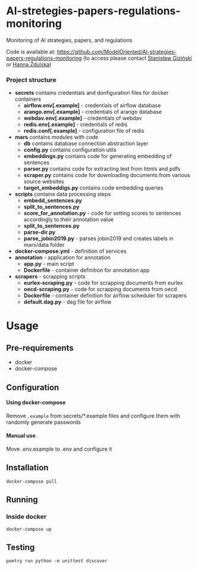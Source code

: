 # AI-stretegies-papers-regulations-monitoring
Monitoring of AI strategies, papers, and regulations

Code is available at: https://github.com/ModelOriented/AI-strategies-papers-regulations-monitoring (to access please contact [Stanisław Giziński](https://github.com/Gizzio) or [Hanna Zdulska](https://github.com/HaZdula))

### Project structure
* **secrets** contains credentials and donfiguration files for docker containers
  * **airflow.env[.example]** - credentials of airflow database
  * **arango.env[.example]** - credentials of arango database
  * **webdav.env[.example]** - credentials of webdav
  * **redis.env[.example]** - credentials of redis
  * **redis.conf[.example]** - configuration file of redis
* **mars** contains modules with code
  * **db** contains database connection abstraction layer
  * **config.py** contains configuration utils
  * **embeddings.py** contains code for generating embedding of sentences
  * **parser.py** contains code for extracting text from htmls and pdfs
  * **scraper.py** contains code for downloading documents from various source websites
  * **target_embeddigs.py** contains code embedding queries
* **scripts** contains data processing steps
  * **embedd_sentences.py**
  * **split_to_sentences.py**
  * **score_for_annotation.py** - code for setting scores to sentences accordingly to their annotation value
  * **split_to_sentences.py**
  * **parse-dir.py**
  * **parse_jobin2019.py** - parses jobin2019 and creates labels in mars/data folder
* **docker-compose.yml** - definition of services
* **annotation** - application for annotation
  * **app.py** - main script
  * **Dockerfile** - container definition for annotation app
* **scrapers** - scrapping scripts
  * **eurlex-scraping.py** - code for scrapping documents from eurlex
  * **oecd-scraping.py** - code for scrapping documents from oecd
  * **Dockerfile** - container definition for airflow scheduler for scrapers
  * **default.dag.py** - dag file for airflow

# Usage
## Pre-requirements
* docker
* docker-compose

## Configuration
#### Using docker-compose
Remove `.example` from secrets/*.example files and configure them with randomly generate passwords
#### Manual use
Move .env.example to .env and configure it

## Installation
`docker-compose pull`

## Running
### Inside docker
`docker-compose up`

## Testing
`poetry run python -m unittest discover`
